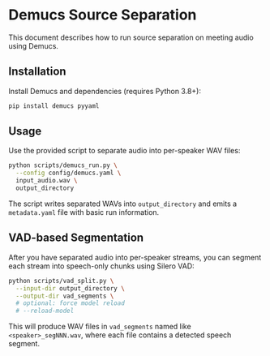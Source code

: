 # Demucs Source Separation

This document describes how to run source separation on meeting audio using Demucs.

## Installation

Install Demucs and dependencies (requires Python 3.8+):

```bash
pip install demucs pyyaml
```

## Usage

Use the provided script to separate audio into per-speaker WAV files:

```bash
python scripts/demucs_run.py \
  --config config/demucs.yaml \
  input_audio.wav \
  output_directory
```

The script writes separated WAVs into `output_directory` and emits a `metadata.yaml` file with basic run information.

## VAD-based Segmentation

After you have separated audio into per-speaker streams, you can segment each stream into speech-only chunks using Silero VAD:

```bash
python scripts/vad_split.py \
  --input-dir output_directory \
  --output-dir vad_segments \
  # optional: force model reload
  # --reload-model
```

This will produce WAV files in `vad_segments` named like `<speaker>_segNNN.wav`, where each file contains a detected speech segment.

